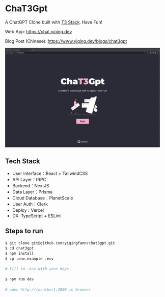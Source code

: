 # ChaT3Gpt

A ChatGPT Clone built with <a href="https://create.t3.gg" target="_blank">T3 Stack</a>. Have Fun!

Web App: <a href="https://chat.yiqing.dev" target="_blank">https://chat.yiqing.dev</a>

Blog Post (Chinese): <a href="https://www.yiqing.dev/blogs/chat3gpt" target="_blank">https://www.yiqing.dev/blogs/chat3gpt</a>

![intro](./public/intro.gif)

## Tech Stack

- User Interface：React + TailwindCSS
- API Layer：tRPC
- Backend：NextJS
- Data Layer：Prisma
- Cloud Database：PlanetScale
- User Auth：Clerk
- Deploy：Vercel
- DX: TypeScript + ESLint

## Steps to run

```zsh
$ git clone git@github.com:yiqingfann/chat3gpt.git
$ cd chat3gpt
$ npm install
$ cp .env.example .env

# fill in .env with your keys

$ npm run dev

# open http://localhost:3000 in browser
```
